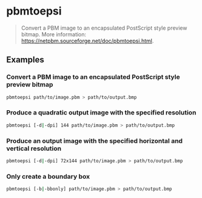 # pbmtoepsi

> Convert a PBM image to an encapsulated PostScript style preview bitmap. More information: <https://netpbm.sourceforge.net/doc/pbmtoepsi.html>.

## Examples

### Convert a PBM image to an encapsulated PostScript style preview bitmap

```bash
pbmtoepsi path/to/image.pbm > path/to/output.bmp
```

### Produce a quadratic output image with the specified resolution

```bash
pbmtoepsi [-d|-dpi] 144 path/to/image.pbm > path/to/output.bmp
```

### Produce an output image with the specified horizontal and vertical resolution

```bash
pbmtoepsi [-d|-dpi] 72x144 path/to/image.pbm > path/to/output.bmp
```

### Only create a boundary box

```bash
pbmtoepsi [-b|-bbonly] path/to/image.pbm > path/to/output.bmp
```
